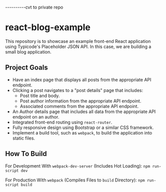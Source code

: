 ----------cvt to private repo
# react-blog-example
This repository is to showcase an example front-end React application using Typicode's Placeholder JSON API. In this case, we are building a small blog application.

## Project Goals

- Have an index page that displays all posts from the appropriate API endpoint.
- Clicking a post navigates to a "post details" page that includes:
  - Post title and body.
  - Post author information from the appropriate API endpoint.
  - Associated comments from the appropriate API endpoint.
- An Author details page that includes all data from the appropriate API endpoint on an author.
- Integrated front-end routing using `react-router`.
- Fully responsive design using Bootstrap or a similar CSS framework.
- Implement a build tool, such as `webpack`, to build the application into static files.

## How To Build

For Development With `webpack-dev-server` (Includes Hot Loading): `npm run-script dev`

For Production With `webpack` (Compiles Files to `build` Directory): `npm run-script build`
